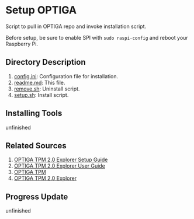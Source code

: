 # Setup OPTIGA

Script to pull in OPTIGA repo and invoke installation script.

Before setup, be sure to enable SPI with ```sudo raspi-config``` and reboot your Raspberry Pi.

## Directory Description

1. [config.ini](config.ini): Configuration file for installation.
2. [readme.md](readme.md): This file.
3. [remove.sh](remove.sh): Uninstall script.
4. [setup.sh](setup.sh): Install script.

## Installing Tools

unfinished

## Related Sources

1. [OPTIGA TPM 2.0 Explorer Setup Guide](https://github.com/Infineon/optiga-tpm-explorer/blob/python3_dev/Setup%20Guide.md)
2. [OPTIGA TPM 2.0 Explorer User Guide](https://github.com/Infineon/optiga-tpm-explorer/blob/python3_dev/User%20Guide.md)
3. [OPTIGA TPM](https://github.com/Infineon/optiga-tpm)
4. [OPTIGA TPM 2.0 Explorer](https://github.com/Infineon/optiga-tpm-explorer)

## Progress Update

unfinished
